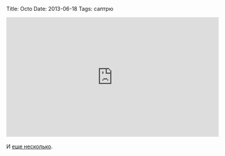 Title: Octo
Date: 2013-06-18
Tags: саптрю

<div class="text"><iframe width="560" height="315" src="http://www.youtube.com/embed/HQsx7sgshlM" frameborder="0" allowfullscreen="allowfullscreen"></iframe><br /><br />
И <a href="http://mi3ch.livejournal.com/2317819.html">еще несколько</a>.</div>